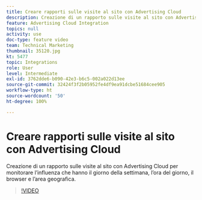 ```yaml
---
title: Creare rapporti sulle visite al sito con Advertising Cloud
description: Creazione di un rapporto sulle visite al sito con Advertising Cloud per monitorare l’influenza che hanno il giorno della settimana, l’ora del giorno, il browser e l’area geografica.
feature: Advertising Cloud Integration
topics: null
activity: use
doc-type: feature video
team: Technical Marketing
thumbnail: 35120.jpg
kt: 5477
topic: Integrations
role: User
level: Intermediate
exl-id: 3762dde6-b090-42e3-b6c5-002a022d13ee
source-git-commit: 32424f3f2b05952fe4df9ea91dcbe51684cee905
workflow-type: ht
source-wordcount: '50'
ht-degree: 100%

---
```


# Creare rapporti sulle visite al sito con Advertising Cloud

Creazione di un rapporto sulle visite al sito con Advertising Cloud per monitorare l’influenza che hanno il giorno della settimana, l’ora del giorno, il browser e l’area geografica.

>[!VIDEO](https://video.tv.adobe.com/v/35120/?quality=12&learn=on)

